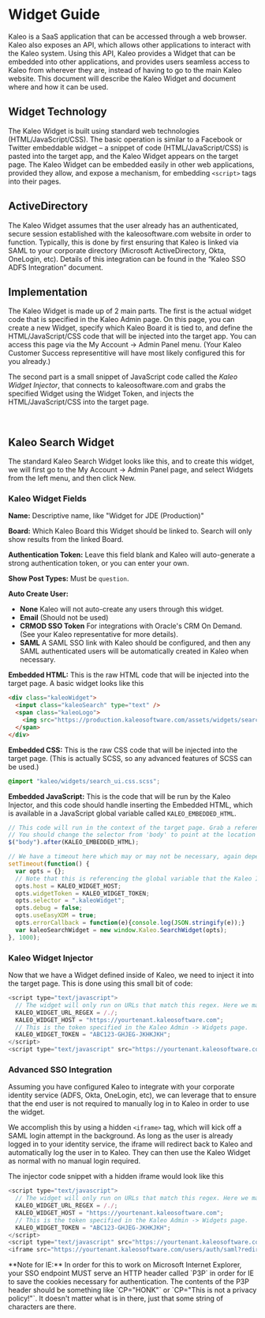 # Widget Guide

Kaleo is a SaaS application that can be accessed through a web browser. Kaleo also exposes an API, which allows other applications to interact with the Kaleo system.  Using this API, Kaleo provides a Widget that can be embedded into other applications, and provides users seamless access to Kaleo from wherever they are, instead of having to go to the main Kaleo website. This document will describe the Kaleo Widget and document where and how it can be used.

## Widget Technology

The Kaleo Widget is built using standard web technologies (HTML/JavaScript/CSS). The basic operation is similar to a Facebook or Twitter embeddable widget – a snippet of code (HTML/JavaScript/CSS) is pasted into the target app, and the Kaleo Widget appears on the target page.  The Kaleo Widget can be embedded easily in other web applications, provided they allow, and expose a mechanism, for embedding `<script>` tags into their pages.

## ActiveDirectory

The Kaleo Widget assumes that the user already has an authenticated, secure session established with the kaleosoftware.com website in order to function.  Typically, this is done by first ensuring that Kaleo is linked via SAML to your corporate directory (Microsoft ActiveDirectory, Okta, OneLogin, etc).  Details of this integration can be found in the “Kaleo SSO ADFS Integration” document.

## Implementation

The Kaleo Widget is made up of 2 main parts.  The first is the actual widget code that is specified in the Kaleo Admin page.  On this page, you can create a new Widget, specify which Kaleo Board it is tied to, and define the HTML/JavaScript/CSS code that will be injected into the target app. You can access this page via the My Account -> Admin Panel menu. (Your Kaleo Customer Success representitive will have most likely configured this for you already.)

The second part is a small snippet of JavaScript code called the *Kaleo Widget Injector*, that connects to kaleosoftware.com and grabs the specified Widget using the Widget Token, and injects the HTML/JavaScript/CSS into the target page.

 
## Kaleo Search Widget

The standard Kaleo Search Widget looks like this, and to create this widget, we will first go to the My Account -> Admin Panel page, and select Widgets from the left menu, and then click New.

### Kaleo Widget Fields

**Name:**  Descriptive name, like "Widget for JDE (Production)"

**Board:**  Which Kaleo Board this Widget should be linked to. Search will only show results from the linked Board.

**Authentication Token:** Leave this field blank and Kaleo will auto-generate a strong authentication token, or you can enter your own.

**Show Post Types:** Must be `question`.

**Auto Create User:**

  * **None** Kaleo will not auto-create any users through this widget.
  * **Email** (Should not be used)
  * **CRMOD SSO Token** For integrations with Oracle's CRM On Demand. (See your Kaleo representative for more details).
  * **SAML** A SAML SSO link with Kaleo should be configured, and then any SAML authenticated users will be automatically created in Kaleo when necessary.

**Embedded HTML:**  This is the raw HTML code that will be injected into the target page. A basic widget looks like this

```html
<div class="kaleoWidget">
  <input class="kaleoSearch" type="text" />
  <span class="kaleoLogo">
    <img src="https://production.kaleosoftware.com/assets/widgets/search/fish-logo.png">
  </span>
</div>
```

**Embedded CSS:** This is the raw CSS code that will be injected into the target page. (This is actually SCSS, so any advanced features of SCSS can be used.)

```scss
@import "kaleo/widgets/search_ui.css.scss";
```

**Embedded JavaScript:**  This is the code that will be run by the Kaleo Injector, and this code should handle inserting the Embedded HTML, which is available in a JavaScript global variable called `KALEO_EMBEDDED_HTML`.

```javascript
// This code will run in the context of the target page. Grab a reference to a DOM element where you want to position the widget html, and insert it into the page.
// You should change the selector from 'body' to point at the location on the page the widget should go.
$("body").after(KALEO_EMBEDDED_HTML);

// We have a timeout here which may or may not be necessary, again depending on the situation
setTimeout(function() {
  var opts = {};
  // Note that this is referencing the global variable that the Kaleo Injector will add to the page.
  opts.host = KALEO_WIDGET_HOST;
  opts.widgetToken = KALEO_WIDGET_TOKEN;
  opts.selector = ".kaleoWidget";
  opts.debug = false;
  opts.useEasyXDM = true;
  opts.errorCallback = function(e){console.log(JSON.stringify(e));}
  var kaleoSearchWidget = new window.Kaleo.SearchWidget(opts);
}, 1000);
```

### Kaleo Widget Injector

Now that we have a Widget defined inside of Kaleo, we need to inject it into the target page. This is done using this small bit of code:

```javascript
<script type="text/javascript">
  // The widget will only run on URLs that match this regex. Here we match anything so it will always run.
  KALEO_WIDGET_URL_REGEX = /./;
  KALEO_WIDGET_HOST = "https://yourtenant.kaleosoftware.com";
  // This is the token specified in the Kaleo Admin -> Widgets page.
  KALEO_WIDGET_TOKEN = "ABC123-GHJEG-JKHKJKH";
</script>
<script type="text/javascript" src="https://yourtenant.kaleosoftware.com/assets/widgets/injector-v2.js"></script>
```

### Advanced SSO Integration
Assuming you have configured Kaleo to integrate with your corporate identity service (ADFS, Okta, OneLogin, etc), we can leverage that to ensure that the end user is not required to manually log in to Kaleo in order to use the widget.

We accomplish this by using a hidden `<iframe>` tag, which will kick off a SAML login attempt in the background. As long as the user is already logged in to your identity service, the iframe will redirect back to Kaleo and automatically log the user in to Kaleo. They can then use the Kaleo Widget as normal with no manual login required.

The injector code snippet with a hidden iframe would look like this

```javascript
<script type="text/javascript">
  // The widget will only run on URLs that match this regex. Here we match anything so it will always run.
  KALEO_WIDGET_URL_REGEX = /./;
  KALEO_WIDGET_HOST = "https://yourtenant.kaleosoftware.com";
  // This is the token specified in the Kaleo Admin -> Widgets page.
  KALEO_WIDGET_TOKEN = "ABC123-GHJEG-JKHKJKH";
</script>
<script type="text/javascript" src="https://yourtenant.kaleosoftware.com/assets/widgets/injector-v2.js"></script>
<iframe src="https://yourtenant.kaleosoftware.com/users/auth/saml?redirect_to=https%3A%2F%2F yourtenant.kaleosoftware.com%2Fwidgets%2Fsaml_status" height="0" width="0"></iframe>
```


<div class="well">
  **Note for IE:** In order for this to work on Microsoft Internet Explorer, your SSO endpoint MUST serve an HTTP header called `P3P` in order for IE to save the cookies necessary for authentication. The contents of the P3P header should be something like `CP="HONK"` or `CP="This is not a privacy policy!"`. It doesn't matter what is in there, just that some string of characters are there.
</div>

